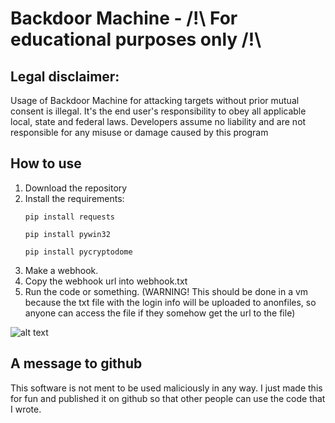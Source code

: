 # Backdoor Machine - /!\ For educational purposes only /!\

## Legal disclaimer:

Usage of Backdoor Machine for attacking targets without prior mutual consent is illegal. It's the end user's responsibility to obey all applicable local, state and federal laws. Developers assume no liability and are not responsible for any misuse or damage caused by this program

## How to use
1. Download the repository
2. Install the requirements:
   ```
   pip install requests
   ```
   ```
   pip install pywin32
   ```
   ```
   pip install pycryptodome
   ```
3. Make a webhook.
4. Copy the webhook url into webhook.txt
5. Run the code or something. (WARNING! This should be done in a vm because the txt file with the login info will be uploaded to anonfiles, so anyone can access the file if they somehow get the url to the file)

![alt text](https://i.imgur.com/52lLRjT.png)


## A message to github
This software is not ment to be used maliciously in any way. I just made this for fun and published it on github so that other people can use the code that I wrote.
